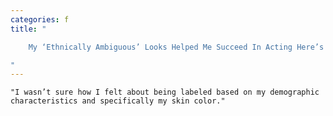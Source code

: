 ```yaml
---
categories: f
title: "

    My ‘Ethnically Ambiguous’ Looks Helped Me Succeed In Acting Here’s Why I Walked Away

"
---
```



    "I wasn’t sure how I felt about being labeled based on my demographic characteristics and specifically my skin color."

